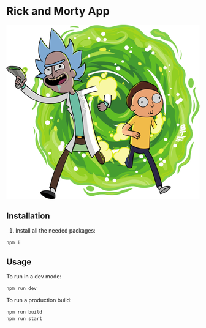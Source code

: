 # Rick and Morty App

![Rick and Morty](./public/locations.png)

## Installation

1. Install all the needed packages:

```sh
npm i
```

## Usage

To run in a dev mode:

```sh
npm run dev
```

To run a production build:

```sh
npm run build
npm run start
```